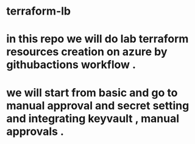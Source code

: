 # terraform-lb
# in this repo we will do lab terraform resources creation on azure by githubactions workflow .
# we will start from basic and go to manual approval and secret setting and integrating keyvault , manual approvals .
# 
